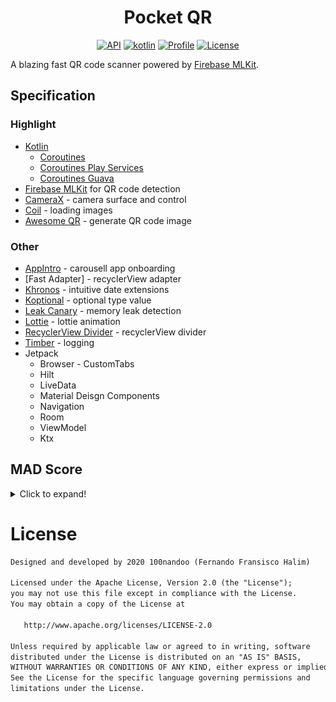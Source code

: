 <h1 align="center">Pocket QR</h1>

<p align="center">
  <a href="https://android-arsenal.com/api?level=21"><img alt="API" src="https://img.shields.io/badge/API-21%2B-brightgreen.svg?style=flat"/></a>
  <a href="./github/kotlin.png"><img alt="kotlin" src="https://img.shields.io/badge/kotlin-100%25-brightgreen"/></a>
  <a href="https://github.com/100nandoo"><img alt="Profile" src="https://img.shields.io/static/v1?label=Github&logo=github&message=100nandoo&color=blue"/></a>
  <a href="https://opensource.org/licenses/Apache-2.0"><img alt="License" src="https://img.shields.io/badge/License-Apache%202.0-blue.svg"/></a>
</p>

A blazing fast QR code scanner powered by [Firebase MLKit].

## Specification
### Highlight
- [Kotlin]
  * [Coroutines]
  * [Coroutines Play Services]
  * [Coroutines Guava]
- [Firebase MLKit] for QR code detection
- [CameraX] - camera surface and control
- [Coil] - loading images
- [Awesome QR] - generate QR code image

### Other
- [AppIntro] - carousell app onboarding
- [Fast Adapter] - recyclerView adapter
- [Khronos] - intuitive date extensions
- [Koptional] - optional type value
- [Leak Canary] - memory leak detection
- [Lottie] - lottie animation
- [RecyclerView Divider] - recyclerView divider
- [Timber] - logging
- Jetpack
    * Browser - CustomTabs
    * Hilt
    * LiveData
    * Material Deisgn Components
    * Navigation
    * Room
    * ViewModel
    * Ktx


## MAD Score

<details>
  <summary>Click to expand!</summary>

  ![summary](./github/summary.png)
  ![kotlin](./github/kotlin.png)
  ![jetpack](./github/jetpack.png)
</details>


# License
```xml
Designed and developed by 2020 100nandoo (Fernando Fransisco Halim)

Licensed under the Apache License, Version 2.0 (the "License");
you may not use this file except in compliance with the License.
You may obtain a copy of the License at

   http://www.apache.org/licenses/LICENSE-2.0

Unless required by applicable law or agreed to in writing, software
distributed under the License is distributed on an "AS IS" BASIS,
WITHOUT WARRANTIES OR CONDITIONS OF ANY KIND, either express or implied.
See the License for the specific language governing permissions and
limitations under the License.
```

[Firebase MLKit]: https://firebase.google.com/docs/ml-kit/android/read-barcodes
<!-- Specification -->
[Kotlin]: https://kotlinlang.org/
[Coroutines]: https://github.com/Kotlin/kotlinx.coroutines
[Coroutines Play Services]: https://github.com/Kotlin/kotlinx.coroutines/tree/master/integration/kotlinx-coroutines-play-services
[Coroutines Guava]: https://github.com/Kotlin/kotlinx.coroutines/tree/master/integration/kotlinx-coroutines-guava
[Awesome QR]: https://github.com/SumiMakito/AwesomeQRCode
[Coil]: https://coil-kt.github.io/coil/
[CameraX]: https://developer.android.com/training/camerax

<!-- Other -->
[AppIntro]: https://github.com/AppIntro/AppIntro
[Epoxy Adapter]: https://github.com/airbnb/epoxy
[Khronos]: http://hotchemi.github.io/khronos/
[Koptional]: https://github.com/gojuno/koptional
[Leak Canary]: https://square.github.io/leakcanary/
[Lottie]: http://airbnb.io/lottie/#/android
[Timber]: https://github.com/JakeWharton/timber
[RecyclerView Divider]: https://github.com/fondesa/recycler-view-divider
